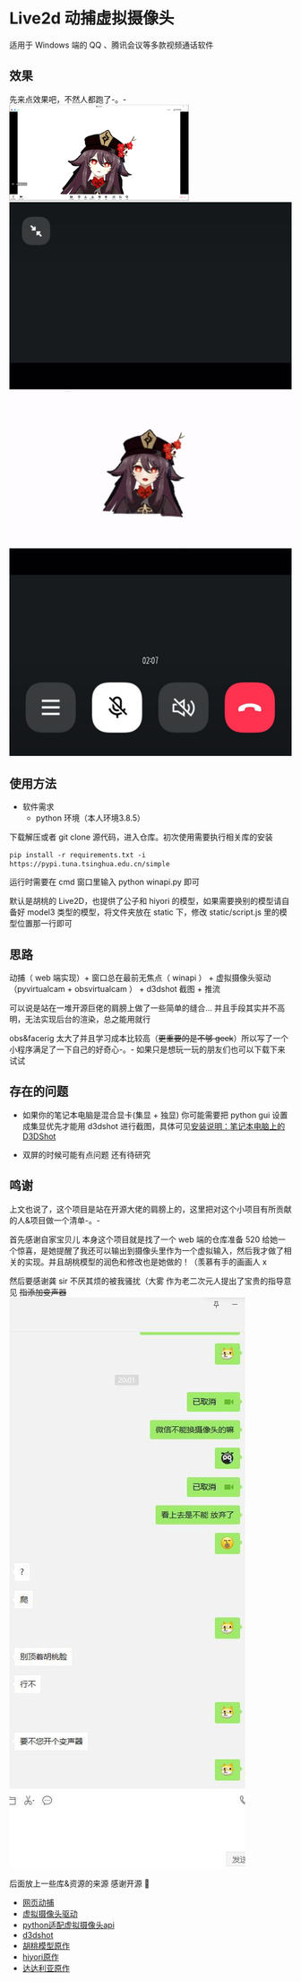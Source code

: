 <!--
 * @Date: 2022-05-19 15:40:47
 * @LastEditors: Wu Han
 * @LastEditTime: 2022-05-19 17:06:23
 * @FilePath: \test\readme.md
-->
# Live2d 动捕虚拟摄像头
适用于 Windows 端的 QQ 、腾讯会议等多款视频通话软件

## 效果
先来点效果吧，不然人都跑了-。-
![腾讯会议](./images/wemeet.gif)
![QQ](./images/QQ.jpg)

## 使用方法

- 软件需求
    - python 环境（本人环境3.8.5）

下载解压或者 git clone 源代码，进入仓库。初次使用需要执行相关库的安装

```
pip install -r requirements.txt -i https://pypi.tuna.tsinghua.edu.cn/simple
```

运行时需要在 cmd 窗口里输入 python winapi.py 即可

默认是胡桃的 Live2D，也提供了公子和 hiyori 的模型，如果需要换别的模型请自备好 model3 类型的模型，将文件夹放在 static 下，修改 static/script.js 里的模型位置那一行即可

## 思路

动捕（ web 端实现）+ 窗口总在最前无焦点（ winapi ） + 虚拟摄像头驱动（pyvirtualcam + obsvirtualcam ） + d3dshot 截图 + 推流

可以说是站在一堆开源巨佬的肩膀上做了一些简单的缝合... 并且手段其实并不高明，无法实现后台的渲染，总之能用就行

obs&facerig 太大了并且学习成本比较高（<del>更重要的是不够 geek</del>）所以写了一个小程序满足了一下自己的好奇心-。- 如果只是想玩一玩的朋友们也可以下载下来试试

## 存在的问题

- 如果你的笔记本电脑是混合显卡(集显 + 独显) 你可能需要把 python gui 设置成集显优先才能用 d3dshot 进行截图，具体可见[安装说明：笔记本电脑上的 D3DShot](https://github.com/SerpentAI/D3DShot/wiki/Installation-Note:-Laptops) 

- 双屏的时候可能有点问题 还有待研究

## 鸣谢

上文也说了，这个项目是站在开源大佬的肩膀上的，这里把对这个小项目有所贡献的人&项目做一个清单-。-

首先感谢自家宝贝儿 本身这个项目就是找了一个 web 端的仓库准备 520 给她一个惊喜，是她提醒了我还可以输出到摄像头里作为一个虚拟输入，然后我才做了相关的实现。并且胡桃模型的润色和修改也是她做的！<!-- （在这里撒狗粮应该没人发现吧嘻嘻） -->（羡慕有手的画画人 x

然后要感谢龚 sir 不厌其烦的被我骚扰（大雾 作为老二次元人提出了宝贵的指导意见 <del>指添加变声器</del>
![wechat](./images/wechat.jpg)

后面放上一些库&资源的来源 感谢开源 🎉

- [网页动捕](https://github.com/yeemachine/kalidokit)
- [虚拟摄像头驱动](https://github.com/CatxFish/obs-virtual-cam)
- [python适配虚拟摄像头api](https://github.com/letmaik/pyvirtualcam)
- [d3dshot](https://github.com/SerpentAI/D3DShot)
- [胡桃模型原作](https://github.com/zeankundev/HuTao-Live2D)
- [hiyori原作](https://github.com/KennardWang/VTuber-MomoseHiyori)
- [达达利亚原作](https://www.bilibili.com/s/video/BV1h5411w754)